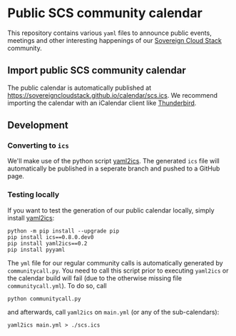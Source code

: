 # Public SCS community calendar
This repository contains various `yaml` files to announce public events, meetings and other interesting happenings of 
our [Sovereign Cloud Stack](https://scs.community) community.

## Import public SCS community calendar
The public calendar is automatically published at <https://sovereigncloudstack.github.io/calendar/scs.ics>. We recommend importing the calendar with an iCalendar client like [Thunderbird](https://support.mozilla.org/en-US/kb/creating-new-calendars#w_on-the-network-connect-to-your-online-calendars).

## Development

### Converting to `ics`
We'll make use of the python script [yaml2ics](https://github.com/scientific-python/yaml2ics). The generated `ics` file will automatically be published in a seperate branch and pushed to a GitHub page.

### Testing locally
If you want to test the generation of our public calendar locally, simply install [yaml2ics](https://github.com/scientific-python/yaml2ics):
```
python -m pip install --upgrade pip
pip install ics==0.8.0.dev0
pip install yaml2ics==0.2
pip install pyyaml
```
The `yml` file for our regular community calls is automatically generated by `communitycall.py`. You need to call this script prior to executing `yaml2ics` or the calendar build will fail (due to the otherwise missing file `communitycall.yml`). To do so, call

```
python communitycall.py
```

and afterwards, call `yaml2ics` on `main.yml` (or any of the sub-calendars):

```
yaml2ics main.yml > ./scs.ics
```
